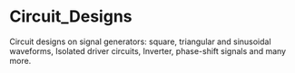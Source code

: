 # Circuit_Designs
Circuit designs on signal generators: square, triangular and sinusoidal waveforms, Isolated driver circuits, Inverter, phase-shift signals and many more.
